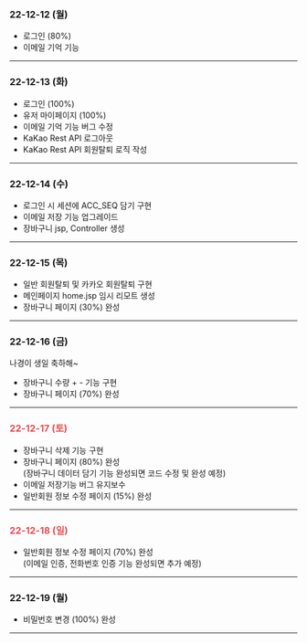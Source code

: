 ### 22-12-12 (월)
- 로그인 (80%)
- 이메일 기억 기능
---
### 22-12-13 (화)
- 로그인 (100%)
- 유저 마이페이지 (100%)
- 이메일 기억 기능 버그 수정
- KaKao Rest API 로그아웃
- KaKao Rest API 회원탈퇴 로직 작성
---
### 22-12-14 (수)
- 로그인 시 세션에 ACC_SEQ 담기 구현
- 이메일 저장 기능 업그레이드
- 장바구니 jsp, Controller 생성
---
### 22-12-15 (목)
- 일반 회원탈퇴 및 카카오 회원탈퇴 구현
- 메인페이지 home.jsp 임시 리모트 생성
- 장바구니 페이지 (30%) 완성
---
### 22-12-16 (금)
나경이 생일 축하해~
- 장바구니 수량 + - 기능 구현
- 장바구니 페이지 (70%) 완성
---
### <h3 style="color: #E84C4F">22-12-17 (토)</h3>
- 장바구니 삭제 기능 구현
- 장바구니 페이지 (80%) 완성
<br>(장바구니 데이터 담기 기능 완성되면 코드 수정 및 완성 예정)
- 이메일 저장기능 버그 유지보수
- 일반회원 정보 수정 페이지 (15%) 완성
---
### <h3 style="color: #E84C4F">22-12-18 (일)</h3>
- 일반회원 정보 수정 페이지 (70%) 완성
<br>(이메일 인증, 전화번호 인증 기능 완성되면 추가 예정)
---
### 22-12-19 (월)
- 비밀번호 변경 (100%) 완성
---